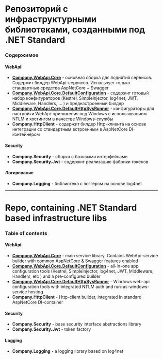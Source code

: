 # Репозиторий с инфраструктурными библиотеками, созданными под .NET Standard

### Содержимое


#### WebApi
*  [**Company.WebApi.Core**](Company.WebApi.Core/Readme.md) - основная сборка для поднятия сервисов. Содержит билдер WebApi-сервисов. Использует только стандартные средства AspNetCore + Swagger
*  [**Company.WebApi.Core.DefaultConfiguration**](Company.WebApi.Core.DefaultConfiguration/Readme.md) - содержит готовый набор конфигураторов (Kestrel, SimpleInjector, log4net, JWT, Middleware, Handlers, ... ) и преднастроенный билдер
*  [**Company.WebApi.Core.DefaultHttpSysRunner**](Company.WebApi.Core.DefaultHttpSysRunner/Readme.md) - конфигураторы для настройки WebApi-приложения под Windows с использованием NTLM и хостингом в качестве Windows-службы
*  **Company.HttpClient** - содержит билдер Http-клиента на основе интеграции со стандартным встроенным в AspNetCore DI-контейнером

#### Security
* **Company.Security** - сборка с базовыми интерфейсами
* **Company.Security.Jwt** - содержит реализацию фабрики токенов

#### Логирование
* **Company.Logging** - библиотека с логгером на основе log4net
___

# Repo, containing .NET Standard based infrastructure libs

### Table of contents


#### WebApi
*  [**Company.WebApi.Core**](Company.WebApi.Core/Readme.md) - main service library. Contains WebApi-service builder with common AspNetCore & Swagger features enabled
*  [**Company.WebApi.Core.DefaultConfiguration**](Company.WebApi.Core.DefaultConfiguration/Readme.md) - all-in-one app configuration tools (Kestrel, SimpleInjector, log4net, JWT, Middleware, Handlers, etc ) and a pre-configured builder
*  [**Company.WebApi.Core.DefaultHttpSysRunner**](Company.WebApi.Core.DefaultHttpSysRunner/Readme.md) - Windows web-api configuration tools with integrated NTLM auth and run-as-windows-service hosting
*  **Company.HttpClient** - Http-client builder, integrated in standard AspNetCore DI-container

#### Security
* **Company.Security** - base security interface abstractions library
* **Company.Security.Jwt** - token factory 

#### Logging
* **Company.Logging** - a logging library based on log4net